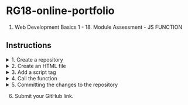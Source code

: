# RG18-online-portfolio
1. Web Development Basics 1 - 18. Module Assessment - JS FUNCTION

## Instructions
<details>
    <summary>1. Create a repository</summary>

    - Create a folder and name it submodule4.
    - Open the terminal inside that folder and add the following command

`git init`
    
    - You will get the following message if the repository has been created successfully.
    
`Initialized empty Git repository in submodule4/.git/`
</details>

<details>
    <summary>2. Create an HTML file</summary>

    - Create an HTML page having only one button
</details>

<details>
    <summary>3. Add a script tag</summary>

    - Add a simple function inside the script tag which for example doing the following:
    - Calculate the sum of the numbers from 1 to 100.
    - Print the sum using the log method.

</details>
<details>
    <summary>4. Call the function</summary>
        
    - Add the following code inside the opening tag of the button you have created, assuming that the function is called myFunction.
    - onclick="myFunction()"
    
</details>
<details>
    <summary>5. Committing the changes to the repository</summary>

    - Open the terminal in the visual studio code editor.
    - type the following commands to commit the changes you have made.
``` batch
git add.
git commit -m "using js function"
```
</details>

6. Submit your GitHub link.
